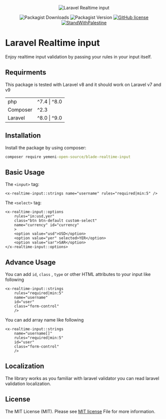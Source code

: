 <div style="text-align: center;">

![Laravel Realtime input](https://banners.beyondco.de/Blade%20Realtime%20Input%20Validation.jpeg?theme=light&packageManager=composer+require&packageName=https%3A%2F%2Fgithub.com%2FYemeni-Open-Source%2Fblade-realtime-input&pattern=architect&style=style_1&description=Enjoy+realtime+input+validation+by+passing+your+rules+in+your+input+itself.&md=1&showWatermark=1&fontSize=100px&images=https%3A%2F%2Flaravel.com%2Fimg%2Flogomark.min.svg)

![Packagist Downloads](https://img.shields.io/packagist/dt/yemeni-open-source/blade-realtime-input?color=blue&label=Downloads&logo=packagist&logoColor=white)
![Packagist Version](https://img.shields.io/packagist/v/yemeni-open-source/blade-realtime-input?color=green&label=Version&logo=laravel&logoColor=white)
[![GitHub license](https://img.shields.io/github/license/yemeni-open-source/blade-realtime-input)](https://github.com/Yemeni-Open-Source/blade-realtime-input/blob/father/LICENSE)
[![StandWithPalestine](https://raw.githubusercontent.com/TheBSD/StandWithPalestine/main/badges/StandWithPalestine.svg)](https://github.com/TheBSD/StandWithPalestine/blob/main/docs/README.md)

</div>

# Laravel Realtime input

Enjoy realtime input validation by passing your rules in your input itself.

## Requirments

This package is tested with Laravel v8 and it should work on Laravel v7 and v9

|||
|-|-|
|php| ^7.4 &#124; ^8.0| &#124; ^8.1
|Composer| ^2.3|
|Laravel| ^8.0 &#124; ^9.0|

## Installation

Install the package by using composer:

```bat
composer require yemeni-open-source/blade-realtime-input
```

## Basic Usage

The `<input>` tag:

```blade
<x-realtime-input::strings name="username" rules="required|min:5" />
```

The `<select>` tag:

```blade
<x-realtime-input::options 
    rules="in:usd,yer"
    class="btn btn-default custom-select"
    name="currency" id="currency"
    >
    <option value="usd">USD</option>
    <option value="yer" selected>YER</option>
    <option value="sar">SAR</option>
</x-realtime-input::options>
```

## Advance Usage

You can add ```id```, ```class``` , ```type``` or other HTML attributes to your input like following

```blade
<x-realtime-input::strings
    rules="required|min:5"
    name="username"
    id="user"
    class="form-control"
    />
```

You can add array name like following

```blade
<x-realtime-input::strings
    name="username[]"
    rules="required|min:5"
    id="user"
    class="form-control"
    />
```

## Localization

The library works as you familiar with laravel validator you can read laravel validation localization.

## License

The MIT License (MIT). Please see [MIT license](LICENSE) File for more information.
